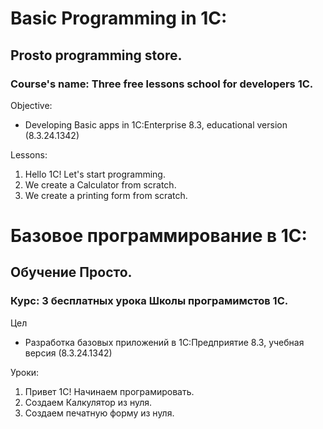 # Basic Programming in 1C:

## Prosto programming store.

### Course's name: Three free lessons school for developers 1C.

Objective:
* Developing Basic apps in 1C:Enterprise 8.3, educational version (8.3.24.1342)
  
Lessons:
1. Hello 1C! Let's start programming.
1. We create a Calculator from scratch.
1. We create a printing form from scratch. 


# Базовое программирование в 1С:

## Обучение Просто.

### Курс: 3 бесплатных урока Школы програмимстов 1С.

Цел
*  Разработка базовых приложений в 1С:Предприятие 8.3, учебная версия (8.3.24.1342)

Уроки:
1. Привет 1С! Начинаем програмировать.
1. Создаем Калкулятор из нуля.
1. Создаем печатную форму из нуля.
